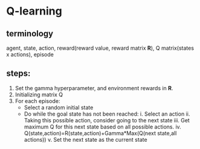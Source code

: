 # Q-learning
## terminology
agent, state, action, reward(reward value, reward matrix **R**), Q matrix(states x actions), episode
## steps:
1. Set the gamma hyperparameter, and environment rewards in **R**.
2. Initializing matrix Q
3. For each episode:
   - Select a random initial state 
   - Do while the goal state has not been reached:
       i. Select an action
       ii. Taking this possible action, consider going to the next state
       iii. Get maximum Q for this next state based on all possible actions.
       iv. Q(state,action)=R(state,action)+Gamma\*Max(Q(next state,all actions))
       v. Set the next state as the current state
